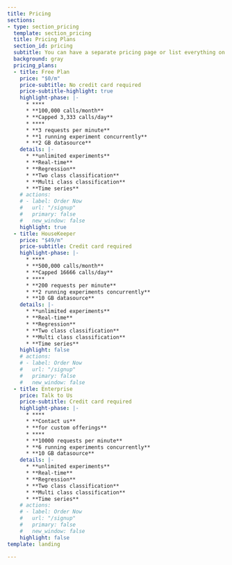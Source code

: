 ```yaml
---
title: Pricing
sections:
- type: section_pricing
  template: section_pricing
  title: Pricing Plans
  section_id: pricing
  subtitle: You can have a separate pricing page or list everything on the home page.
  background: gray
  pricing_plans:
  - title: Free Plan
    price: "$0/m"
    price-subtitle: No credit card required
    price-subtitle-highlight: true
    highlight-phase: |-
      * ****
      * **100,000 calls/month**
      * **Capped 3,333 calls/day**
      * ****
      * **3 requests per minute**
      * **1 running experiment concurrently**
      * **2 GB datasource**
    details: |-
      * **unlimited experiments**
      * **Real-time**
      * **Regression**
      * **Two class classification** 
      * **Multi class classification** 
      * **Time series**
    # actions:
    # - label: Order Now
    #   url: "/signup"
    #   primary: false
    #   new_window: false
    highlight: true
  - title: HouseKeeper
    price: "$49/m"
    price-subtitle: Credit card required
    highlight-phase: |-
      * ****
      * **500,000 calls/month**
      * **Capped 16666 calls/day**
      * ****
      * **200 requests per minute**
      * **2 running experiments concurrently**
      * **10 GB datasource**
    details: |-
      * **unlimited experiments**
      * **Real-time**
      * **Regression**
      * **Two class classification** 
      * **Multi class classification** 
      * **Time series**
    highlight: false
    # actions:
    # - label: Order Now
    #   url: "/signup"
    #   primary: false
    #   new_window: false
  - title: Enterprise
    price: Talk to Us
    price-subtitle: Credit card required
    highlight-phase: |-
      * ****
      * **Contact us**
      * **for custom offerings**
      * ****
      * **10000 requests per minute**
      * **6 running experiments concurrently**
      * **10 GB datasource**
    details: |-
      * **unlimited experiments**
      * **Real-time**
      * **Regression**
      * **Two class classification** 
      * **Multi class classification** 
      * **Time series**
    # actions:
    # - label: Order Now
    #   url: "/signup"
    #   primary: false
    #   new_window: false
    highlight: false
template: landing

---
```

